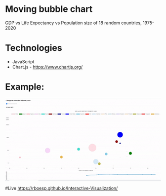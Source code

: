# Moving bubble chart
GDP vs Life Expectancy vs Population size of 18 random countries, 1975-2020

# Technologies

* JavaScript 
* Chart.js - https://www.chartjs.org/

# Example:
![](./gifs/rough_draft.gif)

#Live
https://rboesp.github.io/Interactive-Visualization/
